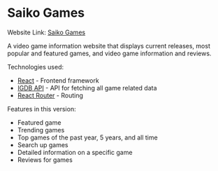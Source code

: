 # Saiko Games

Website Link: [Saiko Games](https://saiko-games.herokuapp.com/)

A video game information website that displays current releases, most popular and featured games, and video game information and reviews.

Technologies used:

- [React](https://reactjs.org/) - Frontend framework
- [IGDB API](https://www.igdb.com/api) - API for fetching all game related data
- [React Router](https://reactrouter.com/) - Routing

Features in this version:

- Featured game
- Trending games
- Top games of the past year, 5 years, and all time
- Search up games
- Detailed information on a specific game
- Reviews for games

